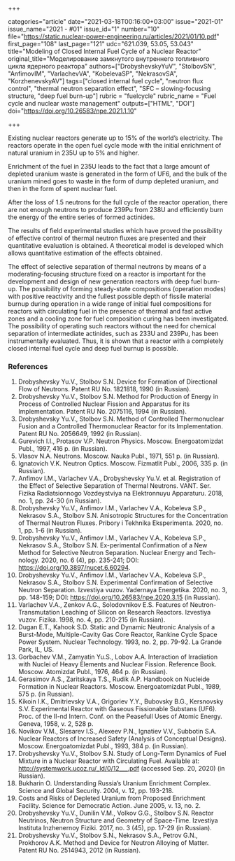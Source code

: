 +++

categories="article"
date="2021-03-18T00:16:00+03:00"
issue="2021-01"
issue_name="2021 - #01"
issue_id="1"
number="10"
file="https://static.nuclear-power-engineering.ru/articles/2021/01/10.pdf"
first_page="108"
last_page="121"
udc="621.039, 53.05, 53.043"
title="Modeling of Closed Internal Fuel Cycle of a Nuclear Reactor"
original_title="Моделирование замкнутого внутреннего топливного цикла ядерного реактора"
authors=["DrobyshevskyYuV", "StolbovSN", "AnfimovIM", "VarlachevVA", "KobelevaSP", "NekrasovSA", "KorzhenevskyAV"]
tags=["closed internal fuel cycle", "neutron flux control", "thermal neutron separation effect", "SFC – slowing-focusing structure, "deep fuel burn-up"]
rubric = "fuelcycle"
rubric_name = "Fuel cycle and nuclear waste management"
outputs=["HTML", "DOI"]
doi="https://doi.org/10.26583/npe.2021.1.10"

+++

Existing nuclear reactors generate up to 15% of the world’s electricity. The reactors operate in the open fuel cycle mode with the initial enrichment of natural uranium in 235U up to 5% and higher.

Enrichment of the fuel in 235U leads to the fact that a large amount of depleted uranium waste is generated in the form of UF6, and the bulk of the uranium mined goes to waste in the form of dump depleted uranium, and then in the form of spent nuclear fuel.

After the loss of 1.5 neutrons for the full cycle of the reactor operation, there are not enough neutrons to produce 239Pu from 238U and efficiently burn the energy of the entire series of formed actinides.


The results of field experimental studies which have proved the possibility of effective control of thermal neutron fluxes are presented and their quantitative evaluation is obtained. A theoretical model is developed which allows quantitative estimation of the effects obtained.

The effect of selective separation of thermal neutrons by means of a moderating-focusing structure fixed on a reactor is important for the development and design of new generation reactors with deep fuel burn-up. The possibility of forming steady-state compositions (operation modes) with positive reactivity and the fullest possible depth of fissile material burnup during operation in a wide range of initial fuel compositions for reactors with circulating fuel in the presence of thermal and fast active zones and a cooling zone for fuel composition curing has been investigated. The possibility of operating such reactors without the need for chemical separation of intermediate actinides, such as 233U and 239Pu, has been instrumentally evaluated. Thus, it is shown that a reactor with a completely closed internal fuel cycle and deep fuel burnup is possible.

### References

1. Drobyshevsky Yu.V., Stolbov S.N. Device for Formation of Directional Flow of Neutrons. Patent RU No. 1821818, 1990 (in Russian).
2. Drobyshevsky Yu.V., Stolbov S.N. Method for Production of Energy in Process of Controlled Nuclear Fission and Apparatus for its Implementation. Patent RU No. 2075116, 1994 (in Russian).
3. Drobyshevsky Yu.V., Stolbov S.N. Method of Controlled Thermonuclear Fusion and a Controlled Thermonuclear Reactor for its Implementation. Patent RU No. 2056649, 1992 (in Russian).
4. Gurevich I.I., Protasov V.P. Neutron Physics. Moscow. Energoatomizdat Publ., 1997, 416 p. (in Russian).
5. Vlasov N.A. Neutrons. Moscow. Nauka Publ., 1971, 551 p. (in Russian).
6. Ignatovich V.K. Neutron Optics. Moscow. Fizmatlit Publ., 2006, 335 p. (in Russian).
7. Anfimov I.M., Varlachev V.A., Drobyshevsky Yu.V. et al. Registration of the Effect of Selective Separation of Thermal Neutrons. VANT. Ser. Fizika Radiatsionnogo Vozdeystviya na Elektronnuyu Apparaturu. 2018, no. 1, pp. 24-30 (in Russian).
8. Drobyshevsky Yu.V., Anfimov I.M., Varlachev V.A., Kobeleva S.P., Nekrasov S.A., Stolbov S.N. Anisotropic Structures for the Concentration of Thermal Neutron Fluxes. Pribory i Tekhnika Eksperimenta. 2020, no. 1, pp. 1-6 (in Russian).
9. Drobyshevsky Yu.V., Anfimov I.M., Varlachev V.A., Kobeleva S.P., Nekrasov S.A., Stolbov S.N. Ex-perimental Confirmation of a New Method for Selective Neutron Separation. Nuclear Energy and Tech-nology. 2020, no. 6 (4), pp. 235-241; DOI: https://doi.org/10.3897/nucet.6.60294.
10. Drobyshevsky Yu.V., Anfimov I.M., Varlachev V.A., Kobeleva S.P., Nekrasov S.A., Stolbov S.N. Experimental Confirmation of Selective Neutron Separation. Izvestiya vuzov. Yadernaya Energetika. 2020, no. 3, pp. 148-159; DOI: https://doi.org/10.26583/npe.2020.3.15 (in Russian).
11. Varlachev V.A., Zenkov A.G., Solodovnikov E.S. Features of Neutron-Transmutation Leaching of Silicon on Research Reactors. Izvestiya vuzov. Fizika. 1998, no. 4, pp. 210-215 (in Russian).
12. Dugan E.T., Kahook S.D. Static and Dynamic Neutronic Analysis of a Burst-Mode, Multiple-Cavity Gas Core Reactor, Rankine Cycle Space Power System. Nuclear Technology. 1993, no. 2, pp. 79-92. La Grande Park, IL, US.
13. Gorbachev V.M., Zamyatin Yu.S., Lobov A.A. Interaction of Irradiation with Nuclei of Heavy Elements and Nuclear Fission. Reference Book. Moscow. Atomizdat Publ., 1976, 464 p. (in Russian).
14. Gerasimov A.S., Zaritskaya T.S., Rudik A.P. Handbook on Nucleide Formation in Nuclear Reactors. Moscow. Energoatomizdat Publ., 1989, 575 p. (in Russian).
15. Kikoin I.K., Dmitrievsky V.A., Grigoriev Y.Y., Bubovsky B.G., Kersnovsky S.V. Experimental Reactor with Gaseous Fissionable Substans (UF6). Proc. of the II-nd Intern. Conf. on the Peasefull Uses of Atomic Energy. Geneva, 1958, v. 2, 528 p.
16. Novikov V.M., Slesarev I.S., Alexeev P.N., Ignatiev V.V., Subbotin S.A. Nuclear Reactors of Increased Safety (Analysis of Conceptual Designs). Moscow. Energoatomizdat Publ., 1993, 384 p. (in Russian).
17. Drobyshevsky Yu.V., Stolbov S.N. Study of Long-Term Dynamics of Fuel Mixture in a Nuclear Reactor with Circulating Fuel. Available at: http://systemwork.ucoz.ru/_ld/0/12___.pdf (accessed Sep. 20, 2020) (in Russian).
18. Bukharin O. Understanding Russia’s Uranium Enrichment Complex. Science and Global Security. 2004, v. 12, pp. 193-218.
19. Costs and Risks of Depleted Uranium from Proposed Enrichment Facility. Science for Democratic Action. June 2005, v. 13, no. 2.
20. Drobyshevsky Yu.V., Dunilin V.M., Volkov G.G., Stolbov S.N. Reactor Neutrinos, Neutron Structure and Geometry of Space-Time. Izvestiya Instituta Inzhenernoy Fiziki. 2017, no. 3 (45), pp. 17-29 (in Russian).
22. Drobyshevsky Yu.V., Stolbov S.N., Nekrasov S.A., Petrov G.N., Prokhorov A.K. Method and Device for Neutron Alloying of Matter. Patent RU No. 2514943, 2012 (in Russian).